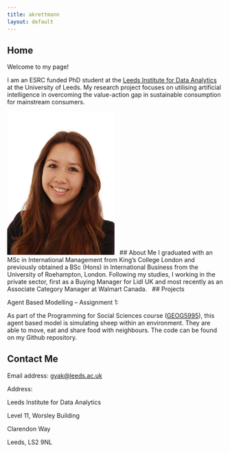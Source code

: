 ```yaml
---
title: akrettmann
layout: default
---
```


## Home

Welcome to my page!

I am an ESRC funded PhD student at the [Leeds Institute for Data Analytics](https://lida.leeds.ac.uk/) at the University of Leeds. 
My research project focuses on utilising artificial intelligence in overcoming the value-action gap in sustainable consumption for mainstream consumers. 

<img src="aac_IMG_2124.jpg" width="250">
 
## About Me
I graduated with an MSc in International Management from King’s College London and previously obtained a BSc (Hons) in International Business from the University of Roehampton, London. Following my studies, I working in the private sector, first as a Buying Manager for Lidl UK and most recently as an Associate Category Manager at Walmart Canada. 
 
## Projects

Agent Based Modelling – Assignment 1:

As part of the Programming for Social Sciences course ([GEOG5995](https://www.geog.leeds.ac.uk/courses/computing/study/core-python-phd/)), this agent based model is simulating sheep within an environment. They are able to move, eat and share food with neighbours. 
The code can be found on my Github repository. 
 
 
## Contact Me 
Email address: gyak@leeds.ac.uk

Address: 

Leeds Institute for Data Analytics 

Level 11, Worsley Building 

Clarendon Way

Leeds, LS2 9NL
